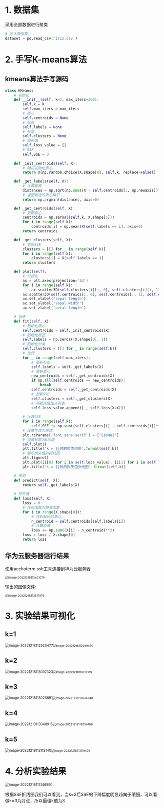 # 1. 数据集

采用全部数据进行聚类

```python
# 导入数据集
dataset = pd.read_csv('iris.csv')
```

# 2. 手写K-means算法

## kmeans算法手写源码

```python
class KMeans:
    # 初始化
    def __init__(self, k=3, max_iters=300):
        self.k = k
        self.max_iters = max_iters
        # 质心
        self.centroids = None
        # 标签
        self.labels = None
        # 分类
        self.clusters = None
        # 损失值
        self.loss_value = []
        # SSE
        self.SSE = 0
    
    def _init_centroids(self, X):
        # 随机初始化质心
        return X[np.random.choice(X.shape[0], self.k, replace=False)]

    def _get_labels(self, X):
        # 计算距离
        distances = np.sqrt(np.sum((X - self.centroids[:, np.newaxis])**2, axis=2))
        # 返回最近的质心索引
        return np.argmin(distances, axis=0)

    def _get_centroids(self, X):
        # 更新质心
        centroids = np.zeros((self.k, X.shape[1]))
        for i in range(self.k):
            centroids[i] = np.mean(X[self.labels == i], axis=0)
        return centroids

    def _get_clusters(self, X):
        # 更新SSE
        clusters = [[] for _ in range(self.k)]
        for i in range(self.k):
            clusters[i] = X[self.labels == i]
        return clusters

    def plot(self):
        # 可视化
        ax = plt.axes(projection='3d')
        for i in range(self.k):
            ax.scatter3D(self.clusters[i][:, 0], self.clusters[i][:, 1], self.clusters[i][:, 2], label='cluster {}'.format(i))
        ax.scatter3D(self.centroids[:, 0], self.centroids[:, 1], self.centroids[:, 2], marker='*', c='black', label='centroids')
        ax.set_xlabel('sepal length')
        ax.set_ylabel('sepal width')
        ax.set_zlabel('petal length')

    # 训练
    def fit(self, X):
        # 初始化质心
        self.centroids = self._init_centroids(X)
        # 初始化标签
        self.labels = np.zeros((X.shape[0], 1))
        # 初始化分类
        self.clusters = [[] for _ in range(self.k)]
        # 迭代
        for _ in range(self.max_iters):
            # 更新标签
            self.labels = self._get_labels(X)
            # 更新质心
            new_centroids = self._get_centroids(X)
            if np.all(self.centroids == new_centroids):
                break
            self.centroids = self._get_centroids(X)
            # 更新SSE
            self.clusters = self._get_clusters(X)
            # 将损失值加入列表
            self.loss_value.append([_, self.loss(X=X)])
            
        # 计算SSE
        for i in range(self.k):
            self.SSE += np.sum((self.clusters[i] - self.centroids[i])**2)
        # 设置字体为黑体
        plt.rcParams['font.sans-serif'] = ['SimHei']
        # 设置标题为k的值
        self.plot()
        plt.title('k = {}时的聚类结果'.format(self.k))
        # 展示损失值的折线图
        plt.figure()
        plt.plot([i[0] for i in self.loss_value], [i[1] for i in self.loss_value])
        plt.title('k = {}时的损失值折线图'.format(self.k))

    # 预测
    def predict(self, X):
        return self._get_labels(X)
    
    # 损失值
    def loss(self, X):
        loss = 0
        # 代价函数为畸变函数
        for i in range(X.shape[0]):
            # 找到最近的质心
            n_centroid = self.centroids[self.labels[i]]
            # 计算距离
            loss += np.sum((X[i] - n_centroid)**2)
        loss = loss / X.shape[0]
        return loss
```

## 华为云服务器运行结果

使用aechoterm ssh工具连接到华为云服务器

<img src="实验报告.assets/image-20221218113431079.png" alt="image-20221218113431079" style="zoom: 67%;" />

输出的图像文件:

<img src="实验报告.assets/image-20221218113517976.png" alt="image-20221218113517976" style="zoom: 67%;" />

# 3. 实验结果可视化

## k=1

<img src="实验报告.assets/image-20221218112926477.png" alt="image-20221218112926477" style="zoom: 80%;" /><img src="实验报告.assets/image-20221218112939580.png" alt="image-20221218112939580" style="zoom: 67%;" />

## k=2

<img src="实验报告.assets/image-20221218113007323.png" alt="image-20221218113007323" style="zoom:80%;" /><img src="实验报告.assets/image-20221218113013189.png" alt="image-20221218113013189" style="zoom:67%;" />

## k=3

<img src="实验报告.assets/image-20221218113026891.png" alt="image-20221218113026891" style="zoom:80%;" /><img src="实验报告.assets/image-20221218113034848.png" alt="image-20221218113034848" style="zoom:67%;" />

## k=4

<img src="实验报告.assets/image-20221218113048916.png" alt="image-20221218113048916" style="zoom: 80%;" /><img src="实验报告.assets/image-20221218113057489.png" alt="image-20221218113057489" style="zoom:67%;" />

## k=5

<img src="实验报告.assets/image-20221218113113140.png" alt="image-20221218113113140" style="zoom:80%;" /><img src="实验报告.assets/image-20221218113119492.png" alt="image-20221218113119492" style="zoom:67%;" />

# 4. 分析实验结果

<img src="实验报告.assets/image-20221218113146550.png" alt="image-20221218113146550" style="zoom:80%;" />

根据SSE折线图我们可以看到，当k=3后SSE的下降幅度明显趋向于缓慢，可以看做k=3为肘点，所以最佳k值为3